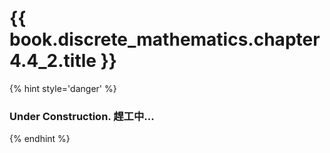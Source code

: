 # {{ book.discrete_mathematics.chapter4.4_2.title }}
<!-- notoc -->

{% hint style='danger' %}
### Under Construction. 趕工中...
{% endhint %}
